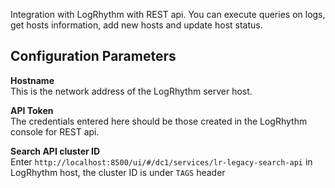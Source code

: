Integration with LogRhythm with REST api. You can execute queries on logs, get hosts information, add new hosts and update host status.

## Configuration Parameters

**Hostname**  
This is the network address of the LogRhythm server host.

**API Token**  
The credentials entered here should be those created in the LogRhythm console for REST api.

**Search API cluster ID**  
Enter `http://localhost:8500/ui/#/dc1/services/lr-legacy-search-api` in LogRhythm host, the cluster ID is under `TAGS` header
